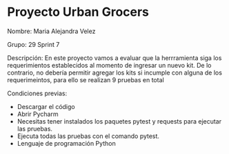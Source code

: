# Proyecto Urban Grocers 
Nombre: Maria Alejandra Velez

Grupo: 29 
Sprint 7


Descripción: 
En este proyecto vamos a evaluar que la herrramienta siga los requerimientos establecidos al momento de ingresar un nuevo kit. De lo contrario, no debería permitir agregar los kits si incumple con alguna de los requerimeintos, para ello se realizan 9 pruebas en total 

Condiciones previas:
- Descargar el código
- Abrir Pycharm
- Necesitas tener instalados los paquetes pytest y requests para ejecutar las pruebas.
- Ejecuta todas las pruebas con el comando pytest.
- Lenguaje de programación Python

